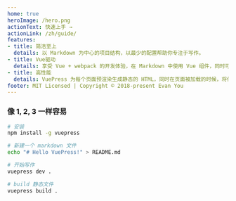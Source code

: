 ```yaml
---
home: true
heroImage: /hero.png
actionText: 快速上手 →
actionLink: /zh/guide/
features:
- title: 简洁至上
  details: 以 Markdown 为中心的项目结构，以最少的配置帮助你专注于写作。
- title: Vue驱动
  details: 享受 Vue + webpack 的开发体验，在 Markdown 中使用 Vue 组件，同时可以使用 Vue 来开发自定义主题。
- title: 高性能
  details: VuePress 为每个页面预渲染生成静态的 HTML，同时在页面被加载的时候，将作为SPA运行。
footer: MIT Licensed | Copyright © 2018-present Evan You
---
```


### 像 1, 2, 3 一样容易

``` bash
# 安装
npm install -g vuepress

# 新建一个 markdown 文件
echo "# Hello VuePress!" > README.md

# 开始写作
vuepress dev .

# build 静态文件
vuepress build .
```
